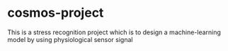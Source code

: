# cosmos-project
This is a stress recognition project which is to design a machine-learning model by using physiological sensor signal 

